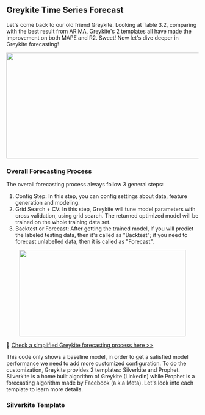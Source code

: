 ## Greykite Time Series Forecast

Let's come back to our old friend Greykite. Looking at Table 3.2, comparing with the best result from ARIMA, Greykite's 2 templates all have made the improvement on both MAPE and R2. Sweet! Now let's dive deeper in Greykite forecasting!

<p align="left">
<img src="https://github.com/lady-h-world/My_Garden/blob/main/images/Garden_Totem_images/forecasting/greykite_vs_arima.png" width="800" height="278" />
</p>

### Overall Forecasting Process

The overall forecasting process always follow 3 general steps:

1. Config Step: In this step, you can config settings about data, feature generation and modeling.
2. Grid Search + CV: In this step, Greykite will tune model parameters with cross validation, using grid search. The returned optimized model will be trained on the whole training data set.
3. Backtest or Forecast: After getting the trained model, if you will predict the labeled testing data, then it's called as "Backtest"; if you need to forecast unlabelled data, then it is called as "Forecast".

<p align="center">
<img src="https://github.com/lady-h-world/My_Garden/blob/main/images/Garden_Totem_images/forecasting/gk_forecast_process.png" width="436" height="227" />
</p>

🌻 [Check a simplified Greykite forecasting process here >>][1]

This code only shows a baseline model, in order to get a satisfied model performance we need to add more customized configuration. To do the customization, Greykite provides 2 templates: Silverkite and Prophet. Silverkite is a home built algorithm of Greykite (LinkedIn) while Prophet is a forecasting algorithm made by Facebook (a.k.a Meta). Let's look into each template to learn more details.

### Silverkite Template



[1]:https://github.com/lady-h-world/My_Garden/blob/main/code/yinyang/greykite_experiments/gk_forecast_baseline.ipynb
